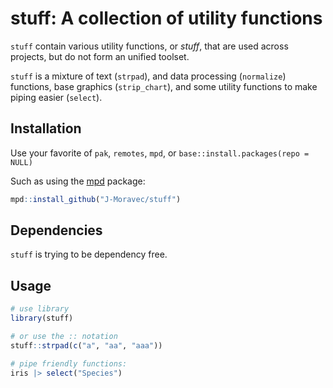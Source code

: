 # stuff: A collection of utility functions

`stuff` contain various utility functions, or *stuff*, that are used across projects,
but do not form an unified toolset.

`stuff` is a mixture of text (`strpad`), and data processing (`normalize`) functions,
base graphics (`strip_chart`), and some utility functions to make piping easier (`select`).

## Installation

Use your favorite of `pak`, `remotes`, `mpd`, or `base::install.packages(repo = NULL)`

Such as using the [mpd](https://github.com/J-Moravec/mpd/) package:

```r
mpd::install_github("J-Moravec/stuff")
```

## Dependencies

`stuff` is trying to be dependency free.

## Usage

```r
# use library
library(stuff)

# or use the :: notation
stuff::strpad(c("a", "aa", "aaa"))

# pipe friendly functions:
iris |> select("Species")
```
